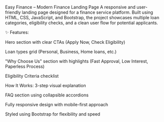 Easy Finance – Modern Finance Landing Page
A responsive and user-friendly landing page designed for a finance service platform. Built using HTML, CSS, JavaScript, and Bootstrap, the project showcases multiple loan categories, eligibility checks, and a clean user flow for potential applicants.

✨ Features:

Hero section with clear CTAs (Apply Now, Check Eligibility)

Loan types grid (Personal, Business, Home loans, etc.)

"Why Choose Us" section with highlights (Fast Approval, Low Interest, Paperless Process)

Eligibility Criteria checklist

How It Works: 3-step visual explanation

FAQ section using collapsible accordions

Fully responsive design with mobile-first approach

Styled using Bootstrap for flexibility and speed
